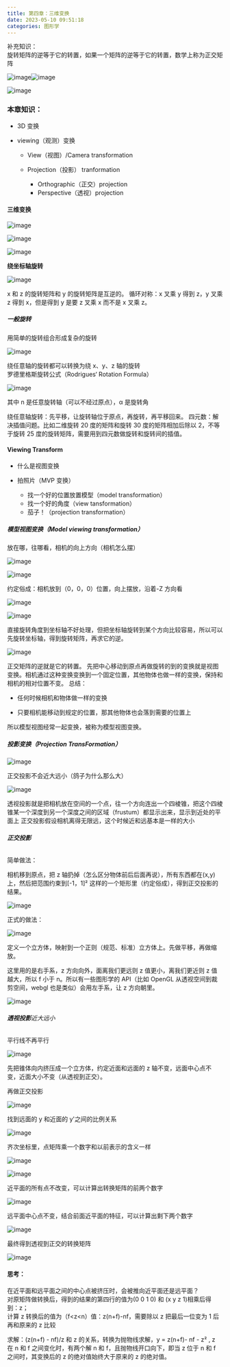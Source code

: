 ```yaml
---
title: 第四章：三维变换
date: 2023-05-10 09:51:18
categories: 图形学
---
```



补充知识：<br />旋转矩阵的逆等于它的转置，如果一个矩阵的逆等于它的转置，数学上称为正交矩阵

​![image](./images/图形学/image-20230816204734-zbbfcch.png)​![image](./images/图形学/image-20230816204738-oeybft0.png)​

​![image](./images/图形学/image-20230816204743-ranruz2.png)​​

### 本章知识：

- 3D 变换
- viewing（观测）变换

  - View（视图）/Camera transformation
  - Projection（投影） tranformation

    - Orthographic（正交）projection
    - Perspective（透视）projection

#### 三维变换

​![image](./images/图形学/image-20230816204824-pewehrj.png)

​![image](./images/图形学/image-20230816204831-k0kbmdg.png)

​![image](./images/图形学/image-20230816204838-9w7o32h.png)​​​

**绕坐标轴旋转**

​![image](./images/图形学/image-20230816204848-uxkikg4.png)​

x 和 z 的旋转矩阵和 y 的旋转矩阵是互逆的。
循环对称：x 叉乘 y 得到 z，y 叉乘 z 得到 x，但是得到 y 是要 z 叉乘 x 而不是 x 叉乘 z。

##### **一般旋转**

用简单的旋转组合形成复杂的旋转

​![image](./images/图形学/image-20230816204923-1ahrojl.png)​

绕任意轴的旋转都可以转换为绕 x、y、z 轴的旋转<br />罗德里格斯旋转公式（Rodrigues‘ Rotation Formula）

​![image](./images/图形学/image-20230816204933-6jo5ab6.png)

其中 n 是任意旋转轴（可以不经过原点），α 是旋转角

绕任意轴旋转：先平移，让旋转轴位于原点，再旋转，再平移回来。
四元数：解决插值问题。比如二维旋转 20 度的矩阵和旋转 30 度的矩阵相加后除以 2，不等于旋转 25 度的旋转矩阵，需要用到四元数做旋转和旋转间的插值。

#### Viewing Transform

- 什么是视图变换
- 拍照片（MVP 变换）

  - 找一个好的位置放置模型（model transformation）
  - 找一个好的角度（view tansformation）
  - 茄子！（projection transformation）

##### **模型视图变换（Model viewing transformation）**

放在哪，往哪看，相机的向上方向（相机怎么摆）

​![image](./images/图形学/image-20230816205023-wd34p5r.png)

​![image](./images/图形学/image-20230816205031-n0jcxen.png)​​

约定俗成：相机放到（0，0，0）位置，向上摆放，沿着-Z 方向看

​![image](./images/图形学/image-20230816205040-9ncss7e.png)

​![image](./images/图形学/image-20230816205053-62krasy.png)​​

直接旋转角度到坐标轴不好处理，但把坐标轴旋转到某个方向比较容易，所以可以先旋转坐标轴，得到旋转矩阵，再求它的逆。

​![image](./images/图形学/image-20230816205103-vjn5cf9.png)​

正交矩阵的逆就是它的转置。
先把中心移动到原点再做旋转的到的变换就是视图变换。相机通过这种变换变换到一个固定位置，其他物体也做一样的变换，保持和相机的相对位置不变。
总结：

- 任何时候相机和物体做一样的变换

- 只要相机能移动到规定的位置，那其他物体也会落到需要的位置上

所以模型视图经常一起变换，被称为模型视图变换。

##### **投影变换（Projection TransFormation）**

​![image](./images/图形学/image-20230816205139-95pslji.png)​

正交投影不会近大远小（鸽子为什么那么大）

​![image](./images/图形学/image-20230816205147-ritsdvy.png)​

透视投影就是把相机放在空间的一个点，往一个方向连出一个四棱锥，把这个四棱锥某一个深度到另一个深度之间的区域（frustum）都显示出来，显示到近处的平面上
正交投影假设相机离得无限远，这个时候近和远基本是一样的大小

###### **正交投影**

简单做法：

相机移到原点，把 z 轴扔掉（怎么区分物体前后后面再说），所有东西都在(x,y)上，然后把范围约束到\[-1，1\]² 这样的一个矩形里（约定俗成），得到正交投影的结果。

​![image](./images/图形学/image-20230816205159-gzsq0g7.png)​

正式的做法：

​![image](./images/图形学/image-20230816205210-oc4fded.png)​

定义一个立方体，映射到一个正则（规范、标准）立方体上。先做平移，再做缩放。

这里用的是右手系，z 方向向外，面离我们更远则 z 值更小，离我们更近则 z 值越大，所以 f 小于 n。所以有一些图形学的 API（比如 OpenGL 从透视空间到裁剪空间，webgl 也是类似）会用左手系，让 z 方向朝里。

​![image](./images/图形学/image-20230816205218-zzb2df2.png)​

###### **透视投影**近大远小

平行线不再平行

​![image](./images/图形学/image-20230816205234-fgcx5g3.png)​

先把锥体向内挤压成一个立方体，约定近面和远面的 z 轴不变，远面中心点不变，近面大小不变（从透视到正交）。

再做正交投影

​![image](./images/图形学/image-20230816205248-ba0qaqy.png)​

找到远面的 y 和近面的 y'之间的比例关系

​![image](./images/图形学/image-20230816205257-yb7ie5l.png)​

齐次坐标里，点矩阵乘一个数字和以前表示的含义一样

​![image](./images/图形学/image-20230816205305-qcme12h.png)

​![image](./images/图形学/image-20230816205320-y3vu5im.png)​​

近平面的所有点不改变，可以计算出转换矩阵的前两个数字

​![image](./images/图形学/image-20230816205330-nmelurd.png)​

远平面中心点不变，结合前面近平面的特征，可以计算出剩下两个数字

​![image](./images/图形学/image-20230816205337-1370gm2.png)​

最终得到透视到正交的转换矩阵

​![image](./images/图形学/image-20230816205343-8w6owzr.png)​

#### 思考：

在近平面和远平面之间的中心点被挤压时，会被推向近平面还是远平面？  
对原矩阵做转换后，得到的结果的第四行的值为(0 0 1 0) 和 (x y z 1)相乘后得到：z；  
计算 z 转换后的值为（f\<z\<n）值：z(n+f)-nf，需要除以 z 把最后一位变为 1 后再和原来的 z 比较

求解：(z(n+f) - nf)/z 和 z 的关系，转换为抛物线求解，y = z(n+f)- nf - z² , z 在 n 和 f 之间变化时，有两个解 n 和 f，且抛物线开口向下，即当 z 位于 n 和 f 之间时，其变换后的 z 的绝对值始终大于原来的 z 的绝对值。

‍
